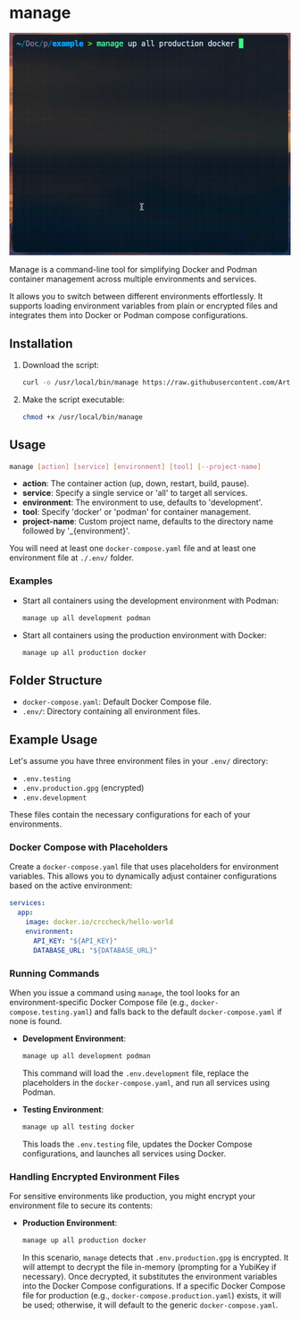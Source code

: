 

# manage

![Usage](./env.gif)

Manage is a command-line tool for simplifying Docker and Podman container management across multiple environments and services.

It allows you to switch between different environments effortlessly. It supports loading environment variables from plain or encrypted files and integrates them into Docker or Podman compose configurations.

## Installation

1. Download the script:
   ```bash
   curl -o /usr/local/bin/manage https://raw.githubusercontent.com/ArthoPacini/manage/main/manage.py
   ```
2. Make the script executable:
   ```bash
   chmod +x /usr/local/bin/manage
   ```
   
## Usage

```bash
manage [action] [service] [environment] [tool] [--project-name]
```

- **action**: The container action (up, down, restart, build, pause).
- **service**: Specify a single service or 'all' to target all services.
- **environment**: The environment to use, defaults to 'development'.
- **tool**: Specify 'docker' or 'podman' for container management.
- **project-name**: Custom project name, defaults to the directory name followed by '_{environment}'.

You will need at least one `docker-compose.yaml` file and at least one environment file at `./.env/` folder.

### Examples

- Start all containers using the development environment with Podman:
  ```bash
  manage up all development podman
  ```

- Start all containers using the production environment with Docker:
  ```bash
  manage up all production docker
  ```

## Folder Structure

- `docker-compose.yaml`: Default Docker Compose file.
- `.env/`: Directory containing all environment files.

## Example Usage

Let's assume you have three environment files in your `.env/` directory:

- `.env.testing`
- `.env.production.gpg` (encrypted)
- `.env.development`

These files contain the necessary configurations for each of your environments.

### Docker Compose with Placeholders

Create a `docker-compose.yaml` file that uses placeholders for environment variables. This allows you to dynamically adjust container configurations based on the active environment:

```yaml
services:
  app:
    image: docker.io/crccheck/hello-world
    environment:
      API_KEY: "${API_KEY}"
      DATABASE_URL: "${DATABASE_URL}"
```

### Running Commands

When you issue a command using `manage`, the tool looks for an environment-specific Docker Compose file (e.g., `docker-compose.testing.yaml`) and falls back to the default `docker-compose.yaml` if none is found.

- **Development Environment**:
  ```bash
  manage up all development podman
  ```
  This command will load the `.env.development` file, replace the placeholders in the `docker-compose.yaml`, and run all services using Podman.

- **Testing Environment**:
  ```bash
  manage up all testing docker
  ```
  This loads the `.env.testing` file, updates the Docker Compose configurations, and launches all services using Docker.

### Handling Encrypted Environment Files

For sensitive environments like production, you might encrypt your environment file to secure its contents:

- **Production Environment**:
  ```bash
  manage up all production docker
  ```
  In this scenario, `manage` detects that `.env.production.gpg` is encrypted. It will attempt to decrypt the file in-memory (prompting for a YubiKey if necessary). Once decrypted, it substitutes the environment variables into the Docker Compose configurations. If a specific Docker Compose file for production (e.g., `docker-compose.production.yaml`) exists, it will be used; otherwise, it will default to the generic `docker-compose.yaml`.

